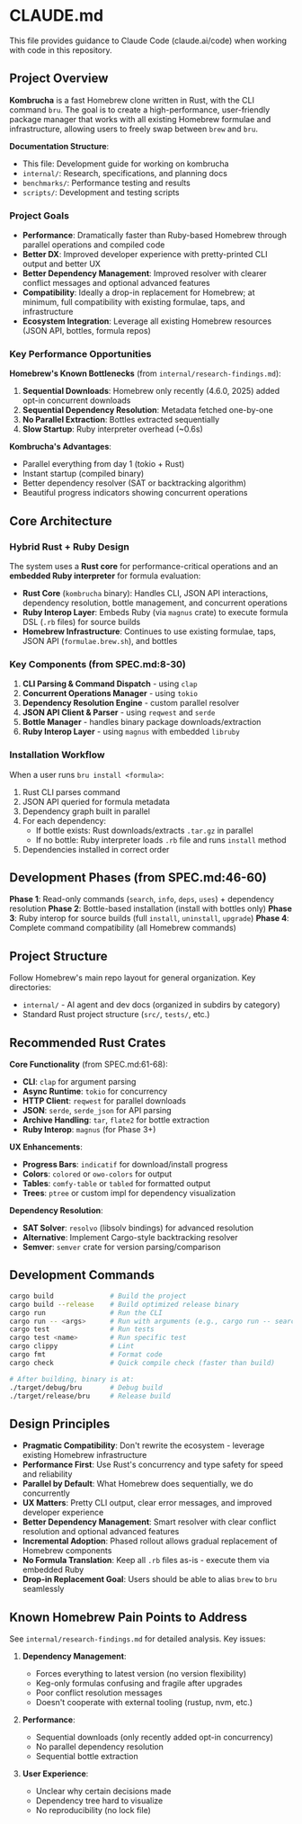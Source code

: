 # CLAUDE.md

This file provides guidance to Claude Code (claude.ai/code) when working with code in this repository.

## Project Overview

**Kombrucha** is a fast Homebrew clone written in Rust, with the CLI command `bru`. The goal is to create a high-performance, user-friendly package manager that works with all existing Homebrew formulae and infrastructure, allowing users to freely swap between `brew` and `bru`.

**Documentation Structure**:
- This file: Development guide for working on kombrucha
- `internal/`: Research, specifications, and planning docs
- `benchmarks/`: Performance testing and results
- `scripts/`: Development and testing scripts

### Project Goals

- **Performance**: Dramatically faster than Ruby-based Homebrew through parallel operations and compiled code
- **Better DX**: Improved developer experience with pretty-printed CLI output and better UX
- **Better Dependency Management**: Improved resolver with clearer conflict messages and optional advanced features
- **Compatibility**: Ideally a drop-in replacement for Homebrew; at minimum, full compatibility with existing formulae, taps, and infrastructure
- **Ecosystem Integration**: Leverage all existing Homebrew resources (JSON API, bottles, formula repos)

### Key Performance Opportunities

**Homebrew's Known Bottlenecks** (from `internal/research-findings.md`):
1. **Sequential Downloads**: Homebrew only recently (4.6.0, 2025) added opt-in concurrent downloads
2. **Sequential Dependency Resolution**: Metadata fetched one-by-one
3. **No Parallel Extraction**: Bottles extracted sequentially
4. **Slow Startup**: Ruby interpreter overhead (~0.6s)

**Kombrucha's Advantages**:
- Parallel everything from day 1 (tokio + Rust)
- Instant startup (compiled binary)
- Better dependency resolver (SAT or backtracking algorithm)
- Beautiful progress indicators showing concurrent operations

## Core Architecture

### Hybrid Rust + Ruby Design

The system uses a **Rust core** for performance-critical operations and an **embedded Ruby interpreter** for formula evaluation:

- **Rust Core** (`kombrucha` binary): Handles CLI, JSON API interactions, dependency resolution, bottle management, and concurrent operations
- **Ruby Interop Layer**: Embeds Ruby (via `magnus` crate) to execute formula DSL (`.rb` files) for source builds
- **Homebrew Infrastructure**: Continues to use existing formulae, taps, JSON API (`formulae.brew.sh`), and bottles

### Key Components (from SPEC.md:8-30)

1. **CLI Parsing & Command Dispatch** - using `clap`
2. **Concurrent Operations Manager** - using `tokio`
3. **Dependency Resolution Engine** - custom parallel resolver
4. **JSON API Client & Parser** - using `reqwest` and `serde`
5. **Bottle Manager** - handles binary package downloads/extraction
6. **Ruby Interop Layer** - using `magnus` with embedded `libruby`

### Installation Workflow

When a user runs `bru install <formula>`:

1. Rust CLI parses command
2. JSON API queried for formula metadata
3. Dependency graph built in parallel
4. For each dependency:
   - If bottle exists: Rust downloads/extracts `.tar.gz` in parallel
   - If no bottle: Ruby interpreter loads `.rb` file and runs `install` method
5. Dependencies installed in correct order

## Development Phases (from SPEC.md:46-60)

**Phase 1**: Read-only commands (`search`, `info`, `deps`, `uses`) + dependency resolution
**Phase 2**: Bottle-based installation (install with bottles only)
**Phase 3**: Ruby interop for source builds (full `install`, `uninstall`, `upgrade`)
**Phase 4**: Complete command compatibility (all Homebrew commands)

## Project Structure

Follow Homebrew's main repo layout for general organization. Key directories:

- `internal/` - AI agent and dev docs (organized in subdirs by category)
- Standard Rust project structure (`src/`, `tests/`, etc.)

## Recommended Rust Crates

**Core Functionality** (from SPEC.md:61-68):
- **CLI**: `clap` for argument parsing
- **Async Runtime**: `tokio` for concurrency
- **HTTP Client**: `reqwest` for parallel downloads
- **JSON**: `serde`, `serde_json` for API parsing
- **Archive Handling**: `tar`, `flate2` for bottle extraction
- **Ruby Interop**: `magnus` (for Phase 3+)

**UX Enhancements**:
- **Progress Bars**: `indicatif` for download/install progress
- **Colors**: `colored` or `owo-colors` for output
- **Tables**: `comfy-table` or `tabled` for formatted output
- **Trees**: `ptree` or custom impl for dependency visualization

**Dependency Resolution**:
- **SAT Solver**: `resolvo` (libsolv bindings) for advanced resolution
- **Alternative**: Implement Cargo-style backtracking resolver
- **Semver**: `semver` crate for version parsing/comparison

## Development Commands

```bash
cargo build              # Build the project
cargo build --release    # Build optimized release binary
cargo run                # Run the CLI
cargo run -- <args>      # Run with arguments (e.g., cargo run -- search rust)
cargo test               # Run tests
cargo test <name>        # Run specific test
cargo clippy             # Lint
cargo fmt                # Format code
cargo check              # Quick compile check (faster than build)

# After building, binary is at:
./target/debug/bru       # Debug build
./target/release/bru     # Release build
```

## Design Principles

- **Pragmatic Compatibility**: Don't rewrite the ecosystem - leverage existing Homebrew infrastructure
- **Performance First**: Use Rust's concurrency and type safety for speed and reliability
- **Parallel by Default**: What Homebrew does sequentially, we do concurrently
- **UX Matters**: Pretty CLI output, clear error messages, and improved developer experience
- **Better Dependency Management**: Smart resolver with clear conflict resolution and optional advanced features
- **Incremental Adoption**: Phased rollout allows gradual replacement of Homebrew components
- **No Formula Translation**: Keep all `.rb` files as-is - execute them via embedded Ruby
- **Drop-in Replacement Goal**: Users should be able to alias `brew` to `bru` seamlessly

## Known Homebrew Pain Points to Address

See `internal/research-findings.md` for detailed analysis. Key issues:

1. **Dependency Management**:
   - Forces everything to latest version (no version flexibility)
   - Keg-only formulas confusing and fragile after upgrades
   - Poor conflict resolution messages
   - Doesn't cooperate with external tooling (rustup, nvm, etc.)

2. **Performance**:
   - Sequential downloads (only recently added opt-in concurrency)
   - No parallel dependency resolution
   - Sequential bottle extraction

3. **User Experience**:
   - Unclear why certain decisions made
   - Dependency tree hard to visualize
   - No reproducibility (no lock file)
